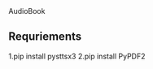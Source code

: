 <div class="id" text=center>AudioBook</div>

## Requriements

1.pip install pysttsx3
2.pip install PyPDF2
